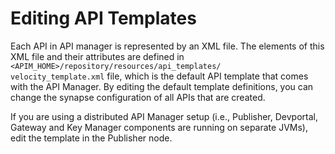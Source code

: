 # Editing API Templates

Each API in API manager is represented by an XML file. The elements of this XML file and their attributes are defined in `<APIM_HOME>/repository/resources/api_templates/         velocity_template.xml` file, which is the default API template that comes with the API Manager. By editing the default template definitions, you can change the synapse configuration of all APIs that are created.

If you are using a distributed API Manager setup (i.e., Publisher, Devportal, Gateway and Key Manager components are running on separate JVMs), edit the template in the Publisher node.



